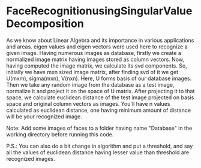 # FaceRecognitionusingSingularValueDecomposition

As we know about Linear Algebra and its importance in various applications and areas. eigen values and eigen vectors were used here to recognize a given image. Having numerous images as database, firstly we create a normalized image matrix having images stored as column vectors. Now, having computed the image matrix, we calculate its svd components. So, initially we have mxn sized image matrix, after finding svd of it we get U(mxm), sigma(mxn), V(nxn). Here, U forms basis of our database images.
Then we take any random image from the database as a test image, normalize it and project it on the space of U matrix. After projecting it to that space, we calculate euclidean distance of the test image projected on basis space and original column vectors as images. You'll have n values calculated as euclidean distance, one having minimum amount of distance will be your recognized image.

Note: Add some images of faces to a folder having name "Database" in the working directory before running this code.

P.S.: You can also do a bit change in algorithm and put a threshold, and say all the values of euclidean distance having lesser value than threshold are recognized images.
